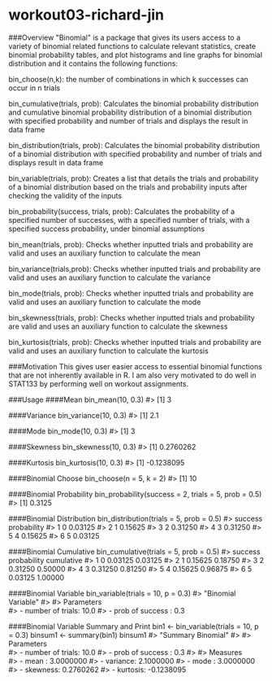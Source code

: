 # workout03-richard-jin

###Overview
"Binomial" is a package that gives its users access to a variety of binomial related functions to calculate relevant statistics, create binomial probability tables, and plot histograms and line graphs for binomial distribution and it contains the following functions: 

bin_choose(n,k): the number of combinations in which k successes can occur in n trials

bin_cumulative(trials, prob): Calculates the binomial probability distribution and cumulative binomial probability distribution of a binomial distribution with specified probability and number of trials and displays the result in data frame

bin_distribution(trials, prob): Calculates the binomial probability distribution of a binomial distribution with specified probability and number of trials and displays result in data frame

bin_variable(trials, prob): Creates a list that details the trials and probability of a binomial distribution based on the trials and probability inputs after checking the validity of the inputs

bin_probability(success, trials, prob): Calculates the probability of a specified number of successes, with a specified number of trials, with a specified success probability, under binomial assumptions

bin_mean(trials, prob): Checks whether inputted trials and probability are valid and uses an auxiliary function to calculate the mean

bin_variance(trials,prob): Checks whether inputted trials and probability are valid and uses an auxiliary function to calculate the variance

bin_mode(trials, prob): Checks whether inputted trials and probability are valid and uses an auxiliary function to calculate the mode

bin_skewness(trials, prob): Checks whether inputted trials and probability are valid and uses an auxiliary function to calculate the skewness

bin_kurtosis(trials, prob): Checks whether inputted trials and probability are valid and uses an auxiliary function to calculate the kurtosis

###Motivation 
This gives user easier access to essential binomial functions that are not inherently available in R. I am also very motivated to do well in STAT133 by performing well on workout assignments.

###Usage
####Mean
bin_mean(10, 0.3)
#> [1] 3

####Variance
bin_variance(10, 0.3)
#> [1] 2.1

####Mode
bin_mode(10, 0.3)
#> [1] 3

####Skewness
bin_skewness(10, 0.3)
#> [1] 0.2760262

####Kurtosis
bin_kurtosis(10, 0.3)
#> [1] -0.1238095

####Binomial Choose
bin_choose(n = 5, k = 2)
#> [1] 10

####Binomial Probability
bin_probability(success = 2, trials = 5, prob = 0.5)
#> [1] 0.3125

####Binomial Distribution
bin_distribution(trials = 5, prob = 0.5)
#>   success probability
#> 1       0     0.03125
#> 2       1     0.15625
#> 3       2     0.31250
#> 4       3     0.31250
#> 5       4     0.15625
#> 6       5     0.03125

####Binomial Cumulative
bin_cumulative(trials = 5, prob = 0.5)
#>   success probability cumulative
#> 1       0     0.03125    0.03125
#> 2       1     0.15625    0.18750
#> 3       2     0.31250    0.50000
#> 4       3     0.31250    0.81250
#> 5       4     0.15625    0.96875
#> 6       5     0.03125    1.00000

####Binomial Variable
bin_variable(trials = 10, p = 0.3)
#> "Binomial Variable"
#> 
#>  Parameters              
#>  - number of trials: 10.0
#>  - prob of success :  0.3

####Binomial Variable Summary and Print
bin1 <- bin_variable(trials = 10, p = 0.3)
binsum1 <- summary(bin1)
binsum1
#> "Summary Binomial"
#> 
#>  Parameters              
#>  - number of trials: 10.0
#>  - prob of success :  0.3
#> 
#>  Measures              
#>  - mean    :  3.0000000
#>  - variance:  2.1000000
#>  - mode    :  3.0000000
#>  - skewness:  0.2760262
#>  - kurtosis: -0.1238095


